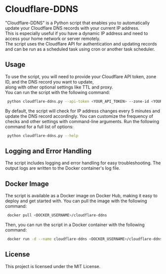 # Cloudflare-DDNS

 "Cloudflare-DDNS" is a Python script that enables you to automatically update your Cloudflare DNS records with your current IP address.  
 This is especially useful if you have a dynamic IP address and need to access your home network or server remotely.  
 The script uses the Cloudflare API for authentication and updating records and can be run as a scheduled task using cron or another task scheduler.  

## Usage

 To use the script, you will need to provide your Cloudflare API token, zone ID, and the DNS record you want to update,  
 along with other optional settings like TTL and proxy.  
 You can run the script with the following command:  

``` bash
 python cloudflare-ddns.py --api-token <YOUR_API_TOKEN> --zone-id <YOUR_ZONE_ID> --record <YOUR_DNS_RECORD>
```
 By default, the script will check for IP address changes every 5 minutes and update the DNS record accordingly. 
 You can customize the frequency of checks and other settings with command-line arguments.
 Run the following command for a full list of options:

``` bash
 python cloudflare-ddns.py --help
```

## Logging and Error Handling

 The script includes logging and error handling for easy troubleshooting.
 The output logs are written to the Docker container's log file.

## Docker Image

 The script is available as a Docker image on Docker Hub, making it easy to deploy and get started with.
 You can pull the image with the following command:

``` bash
 docker pull <DOCKER_USERNAME>/cloudflare-ddns
```

 Then, you can run the script in a Docker container with the following command:

``` bash
 docker run -d --name cloudflare-ddns <DOCKER_USERNAME>/cloudflare-ddns --api-token <YOUR_API_TOKEN> --zone-id <YOUR_ZONE_ID> --record <YOUR_DNS_RECORD>
```

## License

 This project is licensed under the MIT License.